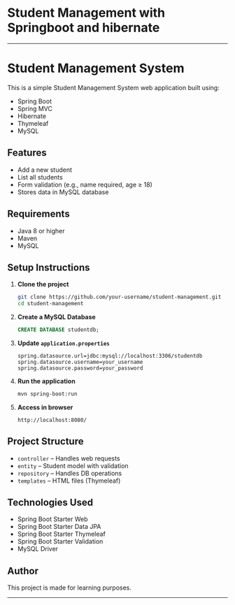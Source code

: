 # Student Management with Springboot and hibernate

---

# Student Management System

This is a simple Student Management System web application built using:

- Spring Boot
- Spring MVC
- Hibernate
- Thymeleaf
- MySQL

## Features

- Add a new student
- List all students
- Form validation (e.g., name required, age ≥ 18)
- Stores data in MySQL database

## Requirements

- Java 8 or higher
- Maven
- MySQL

## Setup Instructions

1. **Clone the project**
   ```bash
   git clone https://github.com/your-username/student-management.git
   cd student-management
   ```

2. **Create a MySQL Database**
   ```sql
   CREATE DATABASE studentdb;
   ```

3. **Update `application.properties`**
   ```properties
   spring.datasource.url=jdbc:mysql://localhost:3306/studentdb
   spring.datasource.username=your_username
   spring.datasource.password=your_password
   ```

4. **Run the application**
   ```bash
   mvn spring-boot:run
   ```

5. **Access in browser**
   ```
   http://localhost:8080/
   ```

## Project Structure

- `controller` – Handles web requests
- `entity` – Student model with validation
- `repository` – Handles DB operations
- `templates` – HTML files (Thymeleaf)

## Technologies Used

- Spring Boot Starter Web
- Spring Boot Starter Data JPA
- Spring Boot Starter Thymeleaf
- Spring Boot Starter Validation
- MySQL Driver

## Author

This project is made for learning purposes.

---